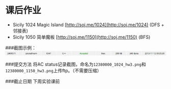 # 课后作业

+ Sicily 1024 Magic Island [http://soj.me/1024](http://soj.me/1024)   (DFS + 邻接表)  
+ Sicily 1050 简单魔板 [http://soj.me/1150](http://soj.me/1150)    (BFS)

###截图示例：
![AC Screenshot Example](ac_status.png)

###提交方法
将AC status记录截图，命名为`12380000_1024_hw3.png`和`12380000_1150_hw3.png`上传ftp。（不需要压缩）  


###截止日期
下周实验课前

